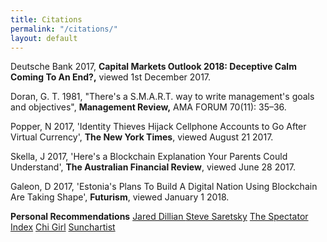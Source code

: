 ```yaml
---
title: Citations
permalink: "/citations/"
layout: default
---
```


Deutsche Bank 2017, **Capital Markets Outlook 2018: Deceptive Calm Coming To An End?,** viewed 1st December 2017.

Doran, G. T. 1981, "There's a S.M.A.R.T. way to write management's goals and objectives", **Management Review,** AMA FORUM 70(11): 35–36.

Popper, N 2017, 'Identity Thieves Hijack Cellphone Accounts to Go After Virtual Currency', **The New York Times**, viewed August 21 2017.

Skella, J 2017, 'Here's a Blockchain Explanation Your Parents Could Understand', **The Australian Financial Review**, viewed June 28 2017.

Galeon, D 2017, 'Estonia's Plans To Build A Digital Nation Using Blockchain Are Taking Shape', **Futurism**, viewed January 1 2018.

**Personal Recommendations**
[Jared Dillian ](http://twitter.com/dailydirtnap) 
[Steve Saretsky](http://twitter.com/stevesaretsky) 
[The Spectator Index](http://twitter.com/spectatorindex) 
[Chi Girl](http://twitter.com/chigrl) 
[Sunchartist](http://twitter.com/sunchartist) 